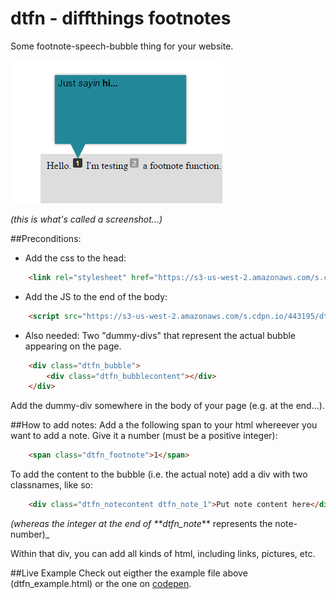 # dtfn - diffthings footnotes
Some footnote-speech-bubble thing for your website.

![screenshot](https://github.com/Diffthings/dtfn/blob/master/Pic.png "a screenshot")

_(this is what's called a screenshot...)_




##Preconditions:
- Add the css to the head:
```html
	<link rel="stylesheet" href="https://s3-us-west-2.amazonaws.com/s.cdpn.io/443195/dtfn_css.css" />
```


- Add the JS to the end of the body:
```html
	<script src="https://s3-us-west-2.amazonaws.com/s.cdpn.io/443195/dtfn_js.js" type="text/javascript"></script>
```


- Also needed: Two "dummy-divs" that represent the actual bubble appearing on the page.
```html
	<div class="dtfn_bubble">
		<div class="dtfn_bubblecontent"></div>
	</div>
```

Add the dummy-div somewhere in the body of your page (e.g. at the end...).




##How to add notes:
Add a the following span to your html whereever you want to add a note. Give it a number (must be a positive integer):
```html
	<span class="dtfn_footnote">1</span>
```


To add the content to the bubble (i.e. the actual note) add a div with two classnames, like so:

```html
	<div class="dtfn_notecontent dtfn_note_1">Put note content here</div>
```
_(whereas the integer at the end of **dtfn_note_** represents the note-number)_

Within that div, you can add all kinds of html, including links, pictures, etc. 



##Live Example
Check out eigther the example file above (dtfn_example.html) or the one on [codepen](http://codepen.io/diffthings/pen/EyodQY).
